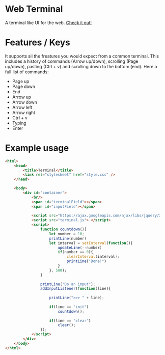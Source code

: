 # Web Terminal
A terminal like UI for the web. [Check it out!](http://moritzgoeckel.com/TerminalJS/)

# Features / Keys
It supports all the freatures you would expect from a common terminal. This includes a history of commands (Arrow up/down), scrolling (Page up/down), pasting (Ctrl + v) and scrolling down to the bottom (end). Here a full list of commands:
* Page up
* Page down
* End
* Arrow up
* Arrow down
* Arrow left
* Arrow right
* Ctrl + v
* Typing
* Enter

# Example usage
```html
<html>
	<head>
		<title>Terminal</title>
		<link rel="stylesheet" href="style.css" />
	</head>

	<body>
		<div id="container">
			<br/>
			<span id="terminalField"></span>
			<span id="inputField"></span>
			
			<script src="https://ajax.googleapis.com/ajax/libs/jquery/3.1.1/jquery.min.js"></script>		
			<script src="terminal.js"> </script>
			<script>
				function countdown(){
					let number = 10;
					printLine(number)
					let interval = setInterval(function(){
						updateLine(--number)
						if(number == 0){
							clearInterval(interval);
							printLine("Done!")
						}
					}, 500);
				}
				
				printLine("Do an input");
				addInputListener(function(line){
				
					printLine(">>> " + line);
						
					if(line == "init")
						countdown();
										
					if(line == "clear")
						clear();
				});
			</script>
		</div>
	</body>
</html>
```
